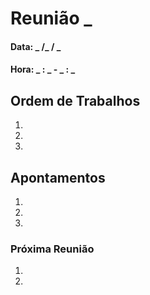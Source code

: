 # Reunião _
#### Data: _ /_ / _
#### Hora: _ : _  -  _ : _

## Ordem de Trabalhos
1.
2.
3.


## Apontamentos
1.
2.
3.

### Próxima Reunião
1.
2.